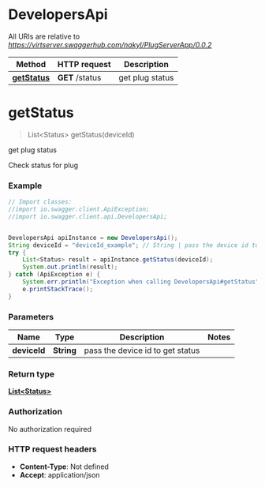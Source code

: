 # DevelopersApi

All URIs are relative to *https://virtserver.swaggerhub.com/nakyl/PlugServerApp/0.0.2*

Method | HTTP request | Description
------------- | ------------- | -------------
[**getStatus**](DevelopersApi.md#getStatus) | **GET** /status | get plug status


<a name="getStatus"></a>
# **getStatus**
> List&lt;Status&gt; getStatus(deviceId)

get plug status

Check status for plug 

### Example
```java
// Import classes:
//import io.swagger.client.ApiException;
//import io.swagger.client.api.DevelopersApi;


DevelopersApi apiInstance = new DevelopersApi();
String deviceId = "deviceId_example"; // String | pass the device id to get status
try {
    List<Status> result = apiInstance.getStatus(deviceId);
    System.out.println(result);
} catch (ApiException e) {
    System.err.println("Exception when calling DevelopersApi#getStatus");
    e.printStackTrace();
}
```

### Parameters

Name | Type | Description  | Notes
------------- | ------------- | ------------- | -------------
 **deviceId** | **String**| pass the device id to get status |

### Return type

[**List&lt;Status&gt;**](Status.md)

### Authorization

No authorization required

### HTTP request headers

 - **Content-Type**: Not defined
 - **Accept**: application/json

